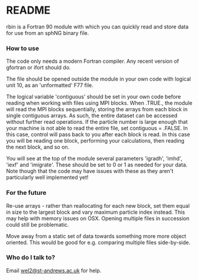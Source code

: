 # README #

rbin is a Fortran 90 module with which you can quickly read and store data for use from an sphNG binary file.

### How to use ###

The code only needs a modern Fortran compiler. Any recent version of gfortran or ifort should do.

The file should be opened outside the module in your own code with logical unit 10, as an 'unformatted' F77 file.

The logical variable 'contiguous' should be set in your own code before reading when working with files using MPI blocks. When .TRUE., the module will read the MPI blocks sequentially, storing the arrays from each block in single contiguous arrays. As such, the entire dataset can be accessed without further read operations. If the particle number is large enough that your machine is not able to read the entire file, set contiguous = .FALSE. In this case, control will pass back to you after each block is read. In this case you will be reading one block, performing your calculations, then reading the next block, and so on.

You will see at the top of the module several parameters 'igradh', 'imhd', 'iexf' and 'imigrate'. These should be set to 0 or 1 as needed for your data. Note though that the code may have issues with these as they aren't particularly well implemented yet!

### For the future ###

Re-use arrays - rather than reallocating for each new block, set them equal in size to the largest block and vary maximum particle index instead. This may help with memory issues on OSX. Opening multiple files in succession could still be problematic.

Move away from a static set of data towards something more more object oriented. This would be good for e.g. comparing multiple files side-by-side.

### Who do I talk to? ###

Email wel2@st-andrews.ac.uk for help.